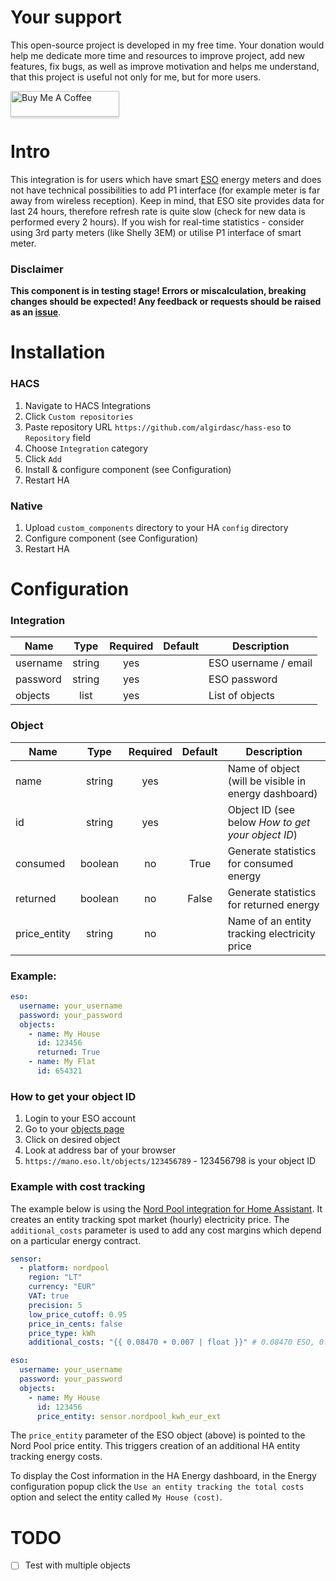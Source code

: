 # Your support
This open-source project is developed in my free time. 
Your donation would help me dedicate more time and resources to improve project, add new features, fix bugs, 
as well as improve motivation and helps me understand, that this project is useful not only for me, but for more users.

<a href="https://www.buymeacoffee.com/algirdasci" target="_blank"><img src="https://www.buymeacoffee.com/assets/img/custom_images/orange_img.png" alt="Buy Me A Coffee" style="height: 41px !important;width: 174px !important;box-shadow: 0px 3px 2px 0px rgba(190, 190, 190, 0.5) !important;-webkit-box-shadow: 0px 3px 2px 0px rgba(190, 190, 190, 0.5) !important;" ></a>

# Intro
This integration is for users which have smart [ESO](https://mano.eso.lt/) energy meters and does not have
technical possibilities to add P1 interface (for example meter is far away from wireless reception). 
Keep in mind, that ESO site provides data for last 24 hours, 
therefore refresh rate is quite slow (check for new data is performed every 2 hours). 
If you wish for real-time statistics - consider using 3rd party meters (like Shelly 3EM) or utilise P1 interface of smart meter.

### Disclaimer

**This component is in testing stage! Errors or miscalculation, breaking changes should be expected! Any feedback or requests should be raised as an [issue](https://github.com/algirdasc/hass-eso/issues)**.

# Installation

### HACS
1. Navigate to HACS Integrations
2. Click `Custom repositories`
3. Paste repository URL `https://github.com/algirdasc/hass-eso` to `Repository` field
4. Choose `Integration` category
5. Click `Add`
6. Install & configure component (see Configuration)
7. Restart HA

### Native

1. Upload `custom_components` directory to your HA `config` directory
2. Configure component (see Configuration)
3. Restart HA

# Configuration

### Integration

| Name     |  Type  | Required | Default | Description          |
|----------|:------:|:--------:|:-------:|----------------------|
| username | string |   yes    |         | ESO username / email |
| password | string |   yes    |         | ESO password         |
| objects  |  list  |   yes    |         | List of objects      |

### Object

| Name         |  Type   | Required | Default | Description                                          |
|--------------|:-------:|:--------:|:-------:|------------------------------------------------------|
| name         | string  |   yes    |         | Name of object (will be visible in energy dashboard) |
| id           | string  |   yes    |         | Object ID (see below *How to get your object ID*)    |
| consumed     | boolean |    no    |  True   | Generate statistics for consumed energy              |
| returned     | boolean |    no    |  False  | Generate statistics for returned energy              |
| price_entity | string  |    no    |         | Name of an entity tracking electricity price         |


### Example:
```yaml
eso:
  username: your_username
  password: your_password
  objects:
    - name: My House
      id: 123456
      returned: True
    - name: My Flat
      id: 654321      
```

### How to get your object ID

1. Login to your ESO account
2. Go to your [objects page](https://mano.eso.lt/objects)
3. Click on desired object
4. Look at address bar of your browser
5. `https://mano.eso.lt/objects/123456789` - 123456798 is your object ID

### Example with cost tracking

The example below is using the [Nord Pool integration for Home Assistant](https://github.com/custom-components/nordpool).
It creates an entity tracking spot market (hourly) electricity price. The `additional_costs` parameter is
used to add any cost margins which depend on a particular energy contract.

```yaml
sensor:
  - platform: nordpool
    region: "LT"
    currency: "EUR"
    VAT: true
    precision: 5
    low_price_cutoff: 0.95
    price_in_cents: false
    price_type: kWh
    additional_costs: "{{ 0.08470 + 0.007 | float }}" # 0.08470 ESO, 0.007 ENEFIT

eso:
  username: your_username
  password: your_password
  objects:
    - name: My House
      id: 123456
      price_entity: sensor.nordpool_kwh_eur_ext
```

The `price_entity` parameter of the ESO object (above) is pointed to the Nord Pool price entity. This triggers creation
of an additional HA entity tracking energy costs.

To display the Cost information in the HA Energy dashboard, in the Energy configuration popup click the `Use an entity tracking
the total costs` option and select the entity called `My House (cost)`.


# TODO

 - [ ]  Test with multiple objects
 
